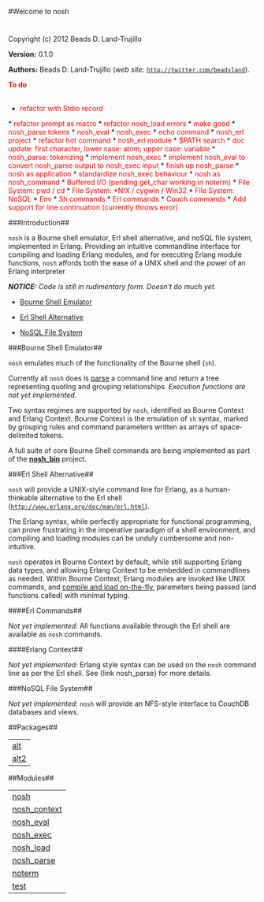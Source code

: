 

#Welcome to nosh#


Copyright (c) 2012 Beads D. Land-Trujillo

__Version:__ 0.1.0

__Authors:__ Beads D. Land-Trujillo (_web site:_ [`http://twitter.com/beadsland`](http://twitter.com/beadsland)).

__<font color="red">To do</font>__
<br></br>
* <font color="red">refactor with Stdio record
</font>
* <font color="red">refactor prompt as macro
</font>
* <font color="red">refactor nosh_load errors
</font>
* <font color="red">make good
</font>
* <font color="red">nosh_parse tokens
</font>
* <font color="red">nosh_eval
</font>
* <font color="red">nosh_exec
</font>
* <font color="red">echo command
</font>
* <font color="red">nosh_erl project
</font>
* <font color="red">refactor hot command
</font>
* <font color="red">nosh_erl module
</font>
* <font color="red">$PATH search
</font>
* <font color="red">doc update:  first character, lower case:  atom; upper case:  variable
</font>
* <font color="red">nosh_parse: tokenizing
</font>
* <font color="red">implement nosh_exec
</font>
* <font color="red">implement nosh_eval to convert nosh_parse output to nosh_exec input
</font>
* <font color="red">finish up nosh_parse
</font>
* <font color="red">nosh as application
</font>
* <font color="red">standardize nosh_exec behaviour
</font>
* <font color="red">nosh as nosh_command
</font>
* <font color="red">Buffered I/O (pending get_char working in noterm)
</font>
* <font color="red">File System:  pwd / cd
</font>
* <font color="red">File System:  *NIX / cygwin / Win32
</font>
* <font color="red">File System:  NoSQL
</font>
* <font color="red">Env
</font>
* <font color="red">Sh commands
</font>
* <font color="red">Erl commands
</font>
* <font color="red">Couch commands
</font>
* <font color="red">Add support for line continuation (currently throws error)
</font>


###<a name="Introduction">Introduction</a>##


 

`nosh` is a Bourne shell emulator, Erl shell alternative, and noSQL file
 system,  implemented in Erlang.  Providing an intuitive commandline
 interface for compiling and loading Erlang modules, and for executing
 Erlang module functions, `nosh` affords both the ease of a UNIX shell 
and the power of an Erlang interpreter.

 

_<strong>NOTICE:</strong> Code is still in rudimentary form. Doesn't do much yet._

 
 * [Bourne Shell Emulator](#Bourne_Shell_Emulator)

 * [Erl Shell Alternative](#Erl_Shell_Alternative)

 * [NoSQL File System](#NoSQL_File_System)

 

 

###<a name="Bourne_Shell_Emulator">Bourne Shell Emulator</a>##


 

`nosh` emulates much of the functionality of the Bourne shell (`sh`).

 

Currently all `nosh` does is [parse](nosh_parse.md) a command line
 and return a tree representing quoting and grouping relationships.
 _Execution functions are not yet implemented_.
	
 

Two syntax regimes are supported by `nosh`, identified as Bourne Context
 and Erlang Context.  Bourne Context is the emulation of `sh` syntax, 
marked by grouping rules and command parameters written as arrays of 
space-delimited tokens.

 

A full suite of core Bourne Shell commands are being implemented as part
 of the __[nosh_bin](http://github.com/beadsland/nosh_bin)__ 
project.

 

###<a name="Erl_Shell_Alternative">Erl Shell Alternative</a>##


 

`nosh` will provide a UNIX-style command line for Erlang, as a
 human-thinkable alternative to the Erl shell
 ([`http://www.erlang.org/doc/man/erl.html`](http://www.erlang.org/doc/man/erl.html)).

 

The Erlang syntax, while perfectly appropriate for functional 
programming, can prove frustrating in the imperative paradigm of a 
shell environment, and compiling and loading modules can be unduly 
cumbersome and non-intuitive.

 

`nosh` operates in Bourne Context by default, while still supporting
 Erlang data types, and allowing Erlang Context to be embedded in
 commandlines as needed.  Within Bourne Context, Erlang modules are
 invoked like UNIX commands, and [compile and load
 on-the-fly](nosh_load.md), parameters being passed (and functions called) with 
minimal typing.

 

####<a name="Erl_Commands">Erl Commands</a>##


 

_Not yet implemented:_  All functions available through the Erl
 shell are available as `nosh` commands.

 

####<a name="Erlang_Context">Erlang Context</a>##


 

_Not yet implemented:_  Erlang style syntax can be used on the
 `nosh` command line as per the Erl shell.  See {link nosh_parse} for 
more details.

 

###<a name="NoSQL_File_System">NoSQL File System</a>##


 _Not yet implemented:_  `nosh` will provide an NFS-style interface
 to CouchDB databases and views.


##Packages##


<table width="100%" border="0" summary="list of packages"><tr><td><a href="alt/package-summary.md" class="package">alt</a></td></tr><tr><td><a href="alt2/package-summary.md" class="package">alt2</a></td></tr></table>



##Modules##


<table width="100%" border="0" summary="list of modules">
<tr><td><a href="nosh.md" class="module">nosh</a></td></tr>
<tr><td><a href="nosh_context.md" class="module">nosh_context</a></td></tr>
<tr><td><a href="nosh_eval.md" class="module">nosh_eval</a></td></tr>
<tr><td><a href="nosh_exec.md" class="module">nosh_exec</a></td></tr>
<tr><td><a href="nosh_load.md" class="module">nosh_load</a></td></tr>
<tr><td><a href="nosh_parse.md" class="module">nosh_parse</a></td></tr>
<tr><td><a href="noterm.md" class="module">noterm</a></td></tr>
<tr><td><a href="test.md" class="module">test</a></td></tr></table>

